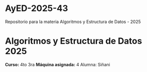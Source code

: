 # AyED-2025-43
Repositorio para la materia Algoritmos y Estructura de Datos - 2025
# Algoritmos y Estructura de Datos 2025
**Curso:** 4to 3ra
**Máquina asignada:** 4
Alumna: Siñani 
